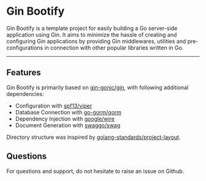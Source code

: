 # Gin Bootify

Gin Bootify is a template project for easily building a Go server-side application using Gin. It aims to minimize the hassle of creating and configuring Gin applications by providing Gin middlewares, utilities and pre-configurations in connection with other popular libraries written in Go.  

---

## Features
Gin Bootify is primarily based on [gin-gonic/gin](https://github.com/gin-gonic/gin), with following additional dependencies:

- Configuration with [spf13/viper](https://github.com/spf13/viper)
- Database Connection with [go-gorm/gorm](https://github.com/go-gorm/gorm)
- Dependency Injection with [google/wire](https://github.com/google/wire)
- Document Generation with [swaggo/swag](https://github.com/swaggo/swag)

Directory structure was inspired by [golang-standards/project-layout](https://github.com/golang-standards/project-layout).


## Questions
For questions and support, do not hesitate to raise an issue on Github.